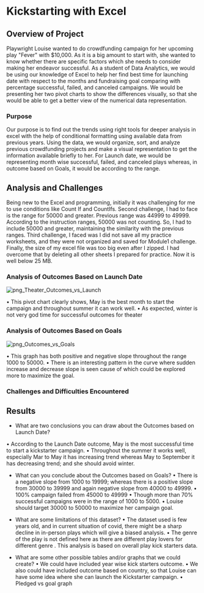 # Kickstarting with Excel

## Overview of Project
Playwright Louise wanted to do crowdfunding campaign for her upcoming play "Fever" with $10,000. As it is a big amount to start with, she wanted to know whether there are specific factors which she needs to consider making her endeavor successful.
As a student of Data Analytics, we would be using our knowledge of Excel to help her find best time for launching date with respect to the months and fundraising goal comparing with percentage successful, failed, and canceled campaigns. 
We would be presenting her two pivot charts to show the differences visually, so that she would be able to get a better view of the numerical data representation.
### Purpose
Our purpose is to find out the trends using right tools for deeper analysis in excel with the help of conditional formatting using available data from previous years. Using the data, we would organize, sort, and analyze previous crowdfunding projects and make a visual representation to get the information available briefly to her.
For Launch date, we would be representing month wise successful, failed, and canceled plays whereas, in outcome based on Goals, it would be according to the range.

## Analysis and Challenges
Being new to the Excel and programming, initially it was challenging for me to use conditions like Count If and CountIfs. Second challenge, I had to face is the range for 50000 and greater. Previous range was 44999 to 49999. According to the instruction ranges, 50000 was not counting. So, I had to include 50000 and greater, maintaining the similarity with the previous ranges. Third challenge, I faced was I did not save all my practice worksheets, and they were not organized and saved for Module1 challenge. Finally, the size of my excel file was too big even after I zipped. I had overcome that by deleting all other sheets I prepared for practice. Now it is well below 25 MB. 


### Analysis of Outcomes Based on Launch Date
![png_Theater_Outcomes_vs_Launch](png_Resources_https://github.com/Ruma-T/Kickstarter_Analysis/blob/614ef18231697a1192695e024ba98bc759e8f39b/Resources_RT/Theater_Outcomes_vs_Launch.png)
 
•	This pivot chart clearly shows, May is the best month to start the campaign and throughout summer it can work well. 
•	As expected, winter is not very god time for successful outcomes for theater


### Analysis of Outcomes Based on Goals
![png_Outcomes_vs_Goals](png_Resources_Outcomes_vs_Goals)

 
•	This graph has both positive and negative slope throughout the range 1000 to 50000. 
•	There is an interesting pattern in the curve where sudden increase and decrease slope is seen cause of which could be explored more to maximize the goal.

### Challenges and Difficulties Encountered

## Results
- What are two conclusions you can draw about the Outcomes based on Launch Date?

•	According to the Launch Date outcome, May is the most successful time to start a kickstarter campaign.
•	Throughout the summer it works well, especially Mar to May it has increasing trend whereas May to September it has decreasing trend; and she should avoid winter. 

- What can you conclude about the Outcomes based on Goals?
•	There is a negative slope from 1000 to 19999; whereas there is a positive slope from 30000 to 39999 and again negative slope from 40000 to 49999. 
•	100% campaign failed from 45000 to 49999
•	Though more than 70% successful campaigns were in the range of 1000 to 5000.
•	Louise should target 30000 to 50000 to maximize her campaign goal.


- What are some limitations of this dataset?
•	The dataset used is few years old, and in current situation of covid, there might be a sharp decline in in-person plays which will give a biased analysis.
•	The genre of the play is not defined here as there are different play lovers for different genre . This analysis is based on overall play kick starters data.


- What are some other possible tables and/or graphs that we could create?
•	We could have included year wise kick starters outcome.
•	We also could have included outcome based on country, so that Louise can have some idea where she can launch the Kickstarter campaign.
•	Pledged vs goal graph 


